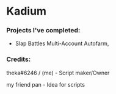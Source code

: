 # Kadium

### Projects I've completed:
- Slap Battles Multi-Account Autofarm,

### Credits:
theka#6246 / (me) - Script maker/Owner

my friend pan - Idea for scripts
